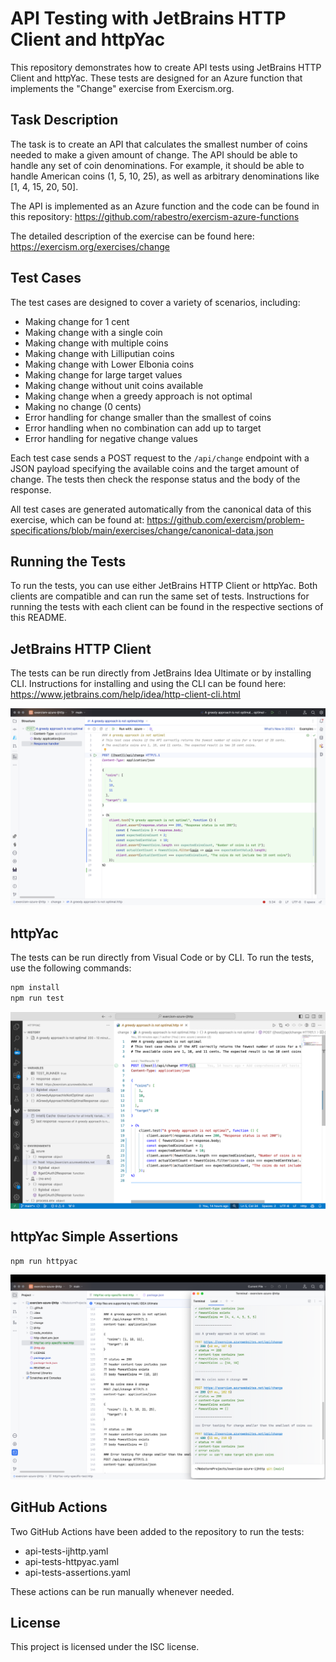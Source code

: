 # API Testing with JetBrains HTTP Client and httpYac

This repository demonstrates how to create API tests using JetBrains HTTP Client and httpYac. These tests are designed for an Azure function that implements the "Change" exercise from Exercism.org.

## Task Description

The task is to create an API that calculates the smallest number of coins needed to make a given amount of change. The API should be able to handle any set of coin denominations. For example, it should be able to handle American coins (1, 5, 10, 25), as well as arbitrary denominations like [1, 4, 15, 20, 50].

The API is implemented as an Azure function and the code can be found in this repository: https://github.com/rabestro/exercism-azure-functions

The detailed description of the exercise can be found here: https://exercism.org/exercises/change

## Test Cases

The test cases are designed to cover a variety of scenarios, including:

- Making change for 1 cent
- Making change with a single coin
- Making change with multiple coins
- Making change with Lilliputian coins
- Making change with Lower Elbonia coins
- Making change for large target values
- Making change without unit coins available
- Making change when a greedy approach is not optimal
- Making no change (0 cents)
- Error handling for change smaller than the smallest of coins
- Error handling when no combination can add up to target
- Error handling for negative change values

Each test case sends a POST request to the `/api/change` endpoint with a JSON payload specifying the available coins and the target amount of change. The tests then check the response status and the body of the response.

All test cases are generated automatically from the canonical data of this exercise, which can be found at: https://github.com/exercism/problem-specifications/blob/main/exercises/change/canonical-data.json

## Running the Tests

To run the tests, you can use either JetBrains HTTP Client or httpYac. Both clients are compatible and can run the same set of tests. Instructions for running the tests with each client can be found in the respective sections of this README.

## JetBrains HTTP Client

The tests can be run directly from JetBrains Idea Ultimate or by installing CLI. Instructions for installing and using the CLI can be found here: https://www.jetbrains.com/help/idea/http-client-cli.html

![IntelliJ IDEA Ultimate](assets/ijhttp-greedy.png)

## httpYac

The tests can be run directly from Visual Code or by CLI.
To run the tests, use the following commands:

```bash
npm install
npm run test
```

![Visual Code](assets/httpyac-greedy.png)

## httpYac Simple Assertions

```bash
npm run httpyac
```

![Advanced Tests](assets/httpyac-only.png)

## GitHub Actions

Two GitHub Actions have been added to the repository to run the tests:

- api-tests-ijhttp.yaml
- api-tests-httpyac.yaml
- api-tests-assertions.yaml

These actions can be run manually whenever needed.

## License

This project is licensed under the ISC license.
